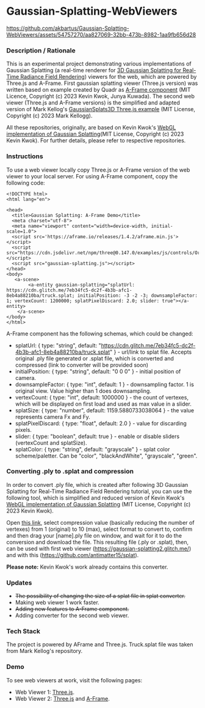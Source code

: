 # Gaussian-Splatting-WebViewers


https://github.com/akbartus/Gaussian-Splatting-WebViewers/assets/54757270/aa827069-32bb-473b-8982-1aa9fb656d28



### **Description / Rationale**
This is an experimental project demonstrating various implementations of Gaussian Splatting (a real-time renderer for <a href="https://repo-sam.inria.fr/fungraph/3d-gaussian-splatting/">3D Gaussian Splatting for Real-Time Radiance Field Rendering</a>) viewers for the web, which are powered by Three.js and A-Frame. First gaussian splatting viewer (Three.js version) was written based on example created by Quadr as <a href="https://github.com/quadjr/aframe-gaussian-splatting/tree/main">A-Frame component</a> (MIT Licence, Copyright (c) 2023 Kevin Kwok, Junya Kuwada). The second web viewer (Three.js and A-Frame versions) is the simplified and adapted version of Mark Kellog's <a href="https://github.com/mkkellogg/GaussianSplats3D">GaussianSplats3D Three.js example</a> (MIT License, Copyright (c) 2023 Mark Kellogg). 

All these repositories, originally, are based on Kevin Kwok's <a href="https://github.com/antimatter15/splat">WebGL implementation of Gaussian Splatting</a>(MIT License, Copyright (c) 2023 Kevin Kwok). For further details, please refer to respective repositories.   

### **Instructions**
To use a web viewer locally copy Three.js or A-Frame version of the web viewer to your local server. For using A-Frame component, copy the following code:
```
<!DOCTYPE html>
<html lang="en">

<head>
  <title>Gaussian Splatting: A-Frame Demo</title>
  <meta charset="utf-8">
  <meta name="viewport" content="width=device-width, initial-scale=1.0">
  <script src='https://aframe.io/releases/1.4.2/aframe.min.js'></script>
  <script src="https://cdn.jsdelivr.net/npm/three@0.147.0/examples/js/controls/OrbitControls.js"></script>
  <script src="gaussian-splatting.js"></script>
</head>
<body>
   <a-scene>
        <a-entity gaussian-splatting="splatUrl: https://cdn.glitch.me/7eb34fc5-dc2f-4b3b-afc1-8eb4a88210ba/truck.splat; initialPosition: -3 -2 -3; downsampleFactor: 1; vertexCount: 1200000; splatPixelDiscard: 2.0; slider: true"></a-entity>
    </a-scene>
</body>
</html>
```
A-Frame component has the following schemas, which could be changed:
* splatUrl: { type: "string", default: "https://cdn.glitch.me/7eb34fc5-dc2f-4b3b-afc1-8eb4a88210ba/truck.splat" } - url/link to splat file. Accepts original .ply file generated or .splat file, which is converted and compressed (link to converter will be provided soon)
* initialPosition: { type: "string", default: "0 0 0" } - initial position of camera.
* downsampleFactor: { type: "int", default: 1 } - downsampling factor. 1 is original view. Value higher than 1 does downsampling. 
* vertexCount: { type: "int", default: 1000000 } - the count of vertexes, which will be displayed on first load and used as max value in a slider.
* splatSize: { type: "number", default: 1159.5880733038064 } - the value represents camera Fx and Fy. 
* splatPixelDiscard: { type: "float", default: 2.0 } - value for discarding pixels. 
* slider: { type: "boolean", default: true } - enable or disable sliders (vertexCount and splatSize).
* splatColor: { type: "string", default: "grayscale" } - splat color scheme/paletter. Can be "color", "blackAndWhite", "grayscale", "green".

### **Converting .ply to .splat and compression**
In order to convert .ply file, which is created after following 3D Gaussian Splatting for Real-Time Radiance Field Rendering tutorial, you can use the following tool, which is simplified and reduced version of  Kevin Kwok's <a href="https://github.com/antimatter15/splat">WebGL implementation of Gaussian Splatting</a> (MIT License, Copyright (c) 2023 Kevin Kwok).

Open <a href="https://splat-converter.glitch.me/">this link</a>, select compression value (basically reducing the number of vertexes) from 1 (original) to 10 (max), select format to convert to, confirm and then drag your [name].ply file on window, and wait for it to do the conversion and download the file. This resulting file (.ply or .splat), then, can be used with first web viewer (https://gaussian-splatting2.glitch.me/) and with this (https://github.com/antimatter15/splat). 

**Please note:** Kevin Kwok's work already contains this converter.

  
### **Updates**
* <del>The possibility of changing the size of a splat file in splat converter.</del>
* Making web viewer 1 work faster.
* <del>Adding new features to A-Frame component.</del>
* Adding converter for the second web viewer.

### **Tech Stack**
The project is powered by AFrame and Three.js. Truck.splat file was taken from  Mark Kellog's repository.  

### **Demo**
To see web viewers at work, visit the following pages: 
* Web Viewer 1: <a href="https://gaussian-splatting2.glitch.me/">Three.js</a>.
* Web Viewer 2: <a href="https://gaussian-splatting1.glitch.me/">Three.js</a> and <a href="https://gaussiansplatting2-aframe.glitch.me/">A-Frame</a>. 
